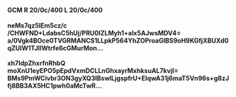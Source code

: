 #### GCM R 20/0c/400 L 20/0c/400
**neMs7qz5lEm5cz/c**<br/>**/CHWFND+LdabsC5hUj/PRU0IZLMyh1+aIx5AJwsMDV4=**<br/>**a/0Vgk4BOce0TVGRMANCS1LLpkP564YhZOProaGlBS9oH9KGfjXBUXd0qZUIW1TJIIWtrfe6cGMurMon...**<br/><br/>
**xh7IdpZhxrfnRhbQ**<br/>**moXnU1eyEPO5pEpdVxmDCLLnGhxayrMxhksuAL7kvjI=**<br/>**BMs9PmWCivbr3ON3gyXQ3lBswlLjgspfrU+EIqwA31j6maT5Vn96s+g8zJfj8BB3AX5HC1pwh0aMcTwR...**